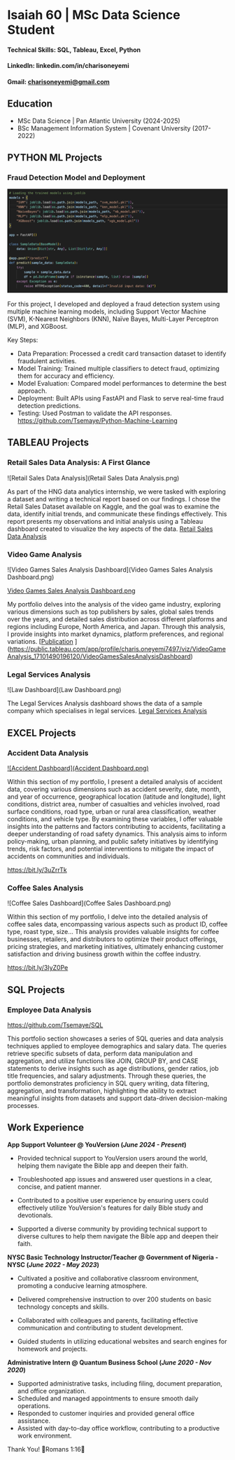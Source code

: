 # Isaiah 60 | MSc Data Science Student

#### Technical Skills: SQL, Tableau, Excel, Python
#### LinkedIn: linkedin.com/in/charisoneyemi
#### Gmail: charisoneyemi@gmail.com


## Education
- MSc Data Science | Pan Atlantic University (2024-2025)
- BSc Management Information System | Covenant University (2017-2022)


## PYTHON ML Projects
### Fraud Detection Model and Deployment
![model_deployment](model_deployment.png)

For this project, I developed and deployed a fraud detection system using multiple machine learning models, including Support Vector Machine (SVM), K-Nearest Neighbors (KNN), Naïve Bayes, Multi-Layer Perceptron (MLP), and XGBoost.

Key Steps:
- Data Preparation: Processed a credit card transaction dataset to identify fraudulent activities.
- Model Training: Trained multiple classifiers to detect fraud, optimizing them for accuracy and efficiency.
- Model Evaluation: Compared model performances to determine the best approach.
- Deployment: Built APIs using FastAPI and Flask to serve real-time fraud detection predictions.
- Testing: Used Postman to validate the API responses.
https://github.com/Tsemaye/Python-Machine-Learning


## TABLEAU Projects
### Retail Sales Data Analysis: A First Glance
![Retail Sales Data Analysis](Retail Sales Data Analysis.png)

As part of the HNG data analytics internship, we were tasked with exploring a dataset and writing a technical report based on our findings. I chose the Retail Sales Dataset available on Kaggle, and the goal was to examine the data, identify initial trends, and communicate these findings effectively. This report presents my observations and initial analysis using a Tableau dashboard created to visualize the key aspects of the data.
[Retail Sales Data Analysis](https://charisoneyemi.wordpress.com/2024/06/28/retail-sales-data-analysis-a-first-glance-2/)

### Video Game Analysis
![Video Games Sales Analysis Dashboard](Video Games Sales Analysis Dashboard.png)

[Video Games Sales Analysis Dashboard.png
](https://github.com/Tsemaye/portfolio/blob/main/Video%20Games%20Sales%20Analysis%20Dashboard.png)

My portfolio delves into the analysis of the video game industry, exploring various dimensions such as top publishers by sales, global sales trends over the years, and detailed sales distribution across different platforms and regions including Europe, North America, and Japan. Through this analysis, I provide insights into market dynamics, platform preferences, and regional variations.
[[Publication](https://www.mdpi.com/1424-8220/22/8/3048)
](https://public.tableau.com/app/profile/charis.oneyemi7497/viz/VideoGameAnalysis_17101490196120/VideoGamesSalesAnalysisDashboard)

### Legal Services Analysis
![Law Dashboard](Law Dashboard.png)

The Legal Services Analysis dashboard shows the data of a sample company which specialises in legal services.
[Legal Services Analysis](https://public.tableau.com/views/LawDashboard_17108603340770/Dashboard1)


## EXCEL Projects
### Accident Data Analysis
[![Accident Dashboard](Accident Dashboard.png)
](https://github.com/Tsemaye/portfolio/blob/main/Accident%20Dashboard.png)

Within this section of my portfolio, I present a detailed analysis of accident data, covering various dimensions such as accident severity, date, month, and year of occurrence, geographical location (latitude and longitude), light conditions, district area, number of casualties and vehicles involved, road surface conditions, road type, urban or rural area classification, weather conditions, and vehicle type. By examining these variables, I offer valuable insights into the patterns and factors contributing to accidents, facilitating a deeper understanding of road safety dynamics. This analysis aims to inform policy-making, urban planning, and public safety initiatives by identifying trends, risk factors, and potential interventions to mitigate the impact of accidents on communities and individuals.

https://bit.ly/3uZrrTk


### Coffee Sales Analysis
![Coffee Sales Dashboard](Coffee Sales Dashboard.png)

Within this section of my portfolio, I delve into the detailed analysis of coffee sales data, encompassing various aspects such as product ID, coffee type, roast type, size... This analysis provides valuable insights for coffee businesses, retailers, and distributors to optimize their product offerings, pricing strategies, and marketing initiatives, ultimately enhancing customer satisfaction and driving business growth within the coffee industry.

https://bit.ly/3IyZ0Pe

## SQL Projects
### Employee Data Analysis

https://github.com/Tsemaye/SQL

This portfolio section showcases a series of SQL queries and data analysis techniques applied to employee demographics and salary data. The queries retrieve specific subsets of data, perform data manipulation and aggregation, and utilize functions like JOIN, GROUP BY, and CASE statements to derive insights such as age distributions, gender ratios, job title frequencies, and salary adjustments. Through these queries, the portfolio demonstrates proficiency in SQL query writing, data filtering, aggregation, and transformation, highlighting the ability to extract meaningful insights from datasets and support data-driven decision-making processes.



## Work Experience
  
**App Support Volunteer  @ YouVersion (_June 2024 - Present_)**
- Provided technical support to YouVersion users around the world, helping them navigate the Bible app and deepen their faith.

- Troubleshooted app issues and answered user questions in a clear, concise, and patient manner.

- Contributed to a positive user experience by ensuring users could effectively utilize YouVersion's features for daily Bible study and devotionals.

- Supported a diverse community by providing technical support to diverse cultures to help them navigate the Bible app and deepen their faith.

 
**NYSC Basic Technology Instructor/Teacher  @ Government of Nigeria - NYSC (_June 2022 - May 2023_)**
- Cultivated a positive and collaborative classroom environment, promoting a conducive learning atmosphere.

- Delivered comprehensive instruction to over 200 students on basic technology concepts and skills.

- Collaborated with colleagues and parents, facilitating effective communication and contributing to student development.

- Guided students in utilizing educational websites and search engines for homework and projects.


**Administrative Intern @ Quantum Business School (_June 2020 - Nov 2020_)**
- Supported administrative tasks, including filing, document preparation, and office organization.
- Scheduled and managed appointments to ensure smooth daily operations.
- Responded to customer inquiries and provided general office assistance.
- Assisted with day-to-day office workflow, contributing to a productive work environment.


Thank You!
🌟Romans 1:16🌟
